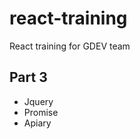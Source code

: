 react-training
==============

React training for GDEV team

Part 3
------

*   Jquery
*   Promise
*   Apiary